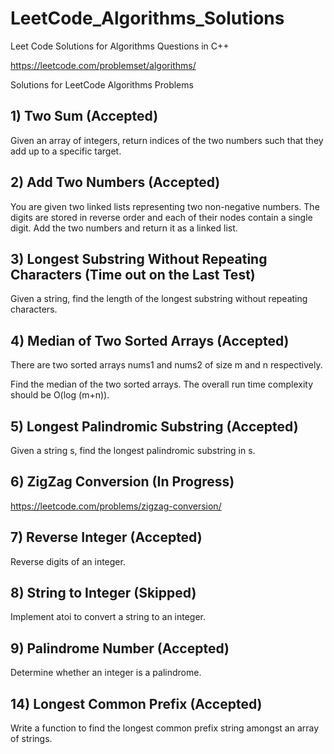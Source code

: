 # LeetCode_Algorithms_Solutions
Leet Code Solutions for Algorithms Questions in C++

https://leetcode.com/problemset/algorithms/

Solutions for LeetCode Algorithms Problems

## 1) Two Sum (Accepted)

Given an array of integers, return indices of the two numbers such that they add up to a specific target.

## 2) Add Two Numbers (Accepted)

You are given two linked lists representing two non-negative numbers. The digits are stored in reverse order and each of their nodes contain a single digit. Add the two numbers and return it as a linked list.

## 3) Longest Substring Without Repeating Characters (Time out on the Last Test)

Given a string, find the length of the longest substring without repeating characters.

## 4) Median of Two Sorted Arrays (Accepted)

There are two sorted arrays nums1 and nums2 of size m and n respectively.

Find the median of the two sorted arrays. The overall run time complexity should be O(log (m+n)).

## 5) Longest Palindromic Substring (Accepted)

Given a string s, find the longest palindromic substring in s.

## 6) ZigZag Conversion (In Progress)

https://leetcode.com/problems/zigzag-conversion/

## 7) Reverse Integer (Accepted)

Reverse digits of an integer.

## 8) String to Integer (Skipped)

Implement atoi to convert a string to an integer.

## 9) Palindrome Number (Accepted)

Determine whether an integer is a palindrome.

## 14) Longest Common Prefix (Accepted)

Write a function to find the longest common prefix string amongst an array of strings.

